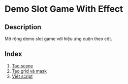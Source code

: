 # Demo Slot Game With Effect

## Description

Mở rộng demo slot game với hiệu ứng cuộn theo cột.

## Index

1. [Tạo scene](./create-slot-game-scene.md)
2. [Tạo grid và mask](./create-slot-grid-with-mask.md)
3. [Viết script](./create-script.md)
